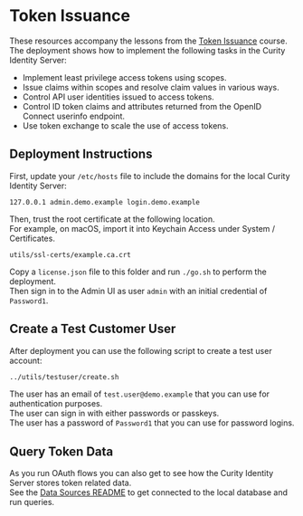 # Token Issuance

These resources accompany the lessons from the [Token Issuance](https://curity.io/training/token-issuance) course.\
The deployment shows how to implement the following tasks in the Curity Identity Server:

- Implement least privilege access tokens using scopes.
- Issue claims within scopes and resolve claim values in various ways.
- Control API user identities issued to access tokens.
- Control ID token claims and attributes returned from the OpenID Connect userinfo endpoint.
- Use token exchange to scale the use of access tokens.

## Deployment Instructions

First, update your `/etc/hosts` file to include the domains for the local Curity Identity Server:

```text
127.0.0.1 admin.demo.example login.demo.example
```

Then, trust the root certificate at the following location.\
For example, on macOS, import it into Keychain Access under System / Certificates.

```text
utils/ssl-certs/example.ca.crt
```

Copy a `license.json` file to this folder and run `./go.sh` to perform the deployment.\
Then sign in to the Admin UI as user `admin` with an initial credential of `Password1`.

## Create a Test Customer User

After deployment you can use the following script to create a test user account:

```bash
../utils/testuser/create.sh
```

The user has an email of `test.user@demo.example` that you can use for authentication purposes.\
The user can sign in with either passwords or passkeys.\
The user has a password of `Password1` that you can use for password logins.

## Query Token Data

As you run OAuth flows you can also get to see how the Curity Identity Server stores token related data.\
See the [Data Sources README](../2-data-sources/README.md) to get connected to the local database and run queries.
